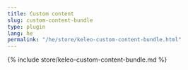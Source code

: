 ```yaml
---
title: Custom content
slug: custom-content-bundle
type: plugin
lang: he
permalink: "/he/store/keleo-custom-content-bundle.html"
---
```


{% include store/keleo-custom-content-bundle.md %}
